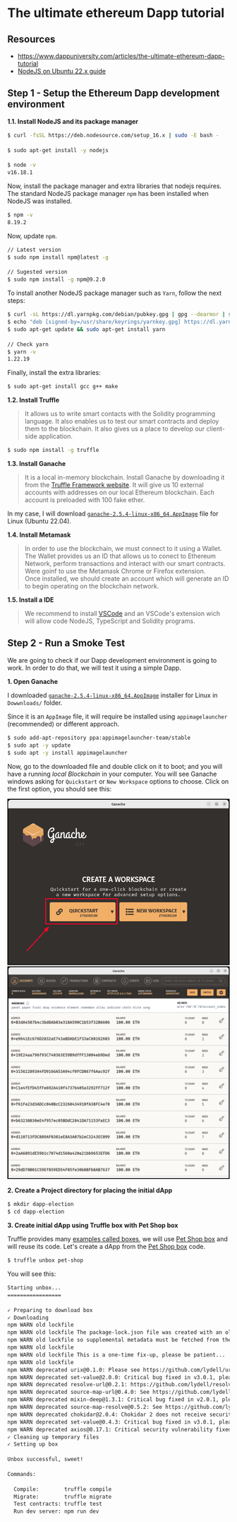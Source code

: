 # The ultimate ethereum Dapp tutorial

## Resources

* https://www.dappuniversity.com/articles/the-ultimate-ethereum-dapp-tutorial
* [NodeJS on Ubuntu 22.x guide](https://github.com/nodesource/distributions/blob/master/README.md#debinstall)

## Step 1 - Setup the Ethereum Dapp development environment

__1.1. Install NodeJS and its package manager__ 


```sh
$ curl -fsSL https://deb.nodesource.com/setup_16.x | sudo -E bash -

$ sudo apt-get install -y nodejs

$ node -v
v16.18.1
```

Now, install the package manager and extra libraries that nodejs requires.
The standard NodeJS package manager `npm` has been installed when NodeJS was installed.
```sh
$ npm -v
8.19.2
```

Now, update `npm`.
```sh
// Latest version
$ sudo npm install npm@latest -g

// Sugested version
$ sudo npm install -g npm@9.2.0
```

To install another NodeJS package manager such as `Yarn`, follow the next steps: 
```sh
$ curl -sL https://dl.yarnpkg.com/debian/pubkey.gpg | gpg --dearmor | sudo tee /usr/share/keyrings/yarnkey.gpg >/dev/null
$ echo "deb [signed-by=/usr/share/keyrings/yarnkey.gpg] https://dl.yarnpkg.com/debian stable main" | sudo tee /etc/apt/sources.list.d/yarn.list
$ sudo apt-get update && sudo apt-get install yarn

// Check yarn
$ yarn -v
1.22.19
```

Finally, install the extra libraries:
```sh
$ sudo apt-get install gcc g++ make
```

__1.2. Install Truffle__ 

> It allows us to write smart contacts with the Solidity programming language. It also enables us to test our smart contracts and deploy them to the blockchain. It also gives us a place to develop our client-side application.

```sh
$ sudo npm install -g truffle
```

__1.3. Install Ganache__ 

> It is a local in-memory blockchain. Install Ganache by downloading it from the [Truffle Framework website](https://trufflesuite.com/ganache/). It will give us 10 external accounts with addresses on our local Ethereum blockchain. Each account is preloaded with 100 fake ether.

In my case, I will download [`ganache-2.5.4-linux-x86_64.AppImage`](https://github.com/trufflesuite/ganache-ui/releases/download/v2.5.4/ganache-2.5.4-linux-x86_64.AppImage) file for Linux (Ubuntu 22.04).


__1.4. Install Metamask__ 

> In order to use the blockchain, we must connect to it using a Wallet. The Wallet provides us an ID that allows us to conect to Ethereum Network, perform transactions and interact with our smart contracts. Were goinf to use the Metamask Chrome or Firefox extension.  
> Once installed, we should create an account which will generate an ID to begin operating on the blockchain network.


__1.5. Install a IDE__

> We recommend to install [VSCode](https://code.visualstudio.com/download) and an VSCode's extension wich will allow code NodeJS, TypeScript and Solidity programs.


## Step 2 - Run a Smoke Test

We are going to check if our Dapp development environment is going to work. In order to do that, we will test it using a simple Dapp. 

__1. Open Ganache__

I downloaded [`ganache-2.5.4-linux-x86_64.AppImage`](https://github.com/trufflesuite/ganache-ui/releases/download/v2.5.4/ganache-2.5.4-linux-x86_64.AppImage) installer for Linux in `Dowwnloads/` folder. 

Since it is an `AppImage` file, it will require be installed using `appimagelauncher` (recommended) or different approach.
```sh
$ sudo add-apt-repository ppa:appimagelauncher-team/stable
$ sudo apt -y update
$ sudo apt -y install appimagelauncher
```

Now, go to the downloaded file and double click on it to boot; and you will have a running _local Blockchain_ in your computer. 
You will see Ganache windows asking for `Quickstart` or `New Workspace` options to choose. Click on the first option, you should see this:

![](imgs/chilcano-dapp-1-ganache.png)
![](imgs/chilcano-dapp-2-ganache-quickstart.png)


__2. Create a Project directory for placing the initial dApp__

```sh
$ mkdir dapp-election
$ cd dapp-election
```

__3. Create initial dApp using Truffle box with Pet Shop box__

Truffle provides many [examples called boxes](https://trufflesuite.com/boxes/), we will use [Pet Shop box](http://truffleframework.com/boxes/pet-shop) and will reuse its code.
Let's create a dApp from the [Pet Shop box](http://truffleframework.com/boxes/pet-shop) code.

```sh
$ truffle unbox pet-shop
```
You will see this:

```sh
Starting unbox...
=================

✓ Preparing to download box
✓ Downloading
npm WARN old lockfile 
npm WARN old lockfile The package-lock.json file was created with an old version of npm,
npm WARN old lockfile so supplemental metadata must be fetched from the registry.
npm WARN old lockfile 
npm WARN old lockfile This is a one-time fix-up, please be patient...
npm WARN old lockfile 
npm WARN deprecated urix@0.1.0: Please see https://github.com/lydell/urix#deprecated
npm WARN deprecated set-value@2.0.0: Critical bug fixed in v3.0.1, please upgrade to the latest version.
npm WARN deprecated resolve-url@0.2.1: https://github.com/lydell/resolve-url#deprecated
npm WARN deprecated source-map-url@0.4.0: See https://github.com/lydell/source-map-url#deprecated
npm WARN deprecated mixin-deep@1.3.1: Critical bug fixed in v2.0.1, please upgrade to the latest version.
npm WARN deprecated source-map-resolve@0.5.2: See https://github.com/lydell/source-map-resolve#deprecated
npm WARN deprecated chokidar@2.0.4: Chokidar 2 does not receive security updates since 2019. Upgrade to chokidar 3 with 15x fewer dependencies
npm WARN deprecated set-value@0.4.3: Critical bug fixed in v3.0.1, please upgrade to the latest version.
npm WARN deprecated axios@0.17.1: Critical security vulnerability fixed in v0.21.1. For more information, see https://github.com/axios/axios/pull/3410
✓ Cleaning up temporary files
✓ Setting up box

Unbox successful, sweet!

Commands:

  Compile:        truffle compile
  Migrate:        truffle migrate
  Test contracts: truffle test
  Run dev server: npm run dev
```

